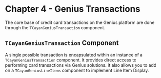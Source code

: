 # Chapter 4 - Genius Transactions

The core base of credit card transactions on the Genius platform are done through the `TCayanGeniusTransaction` component.

## `TCayanGeniusTransaction` Component

A single possible transaction is encapsulated within an instance of a `TCayanGeniusTransaction` component. It provides direct access to performing card transactions via Genius solutions. It also allows you to add on a `TCayanGeniusLineItems` component to implement Line Item Display.



